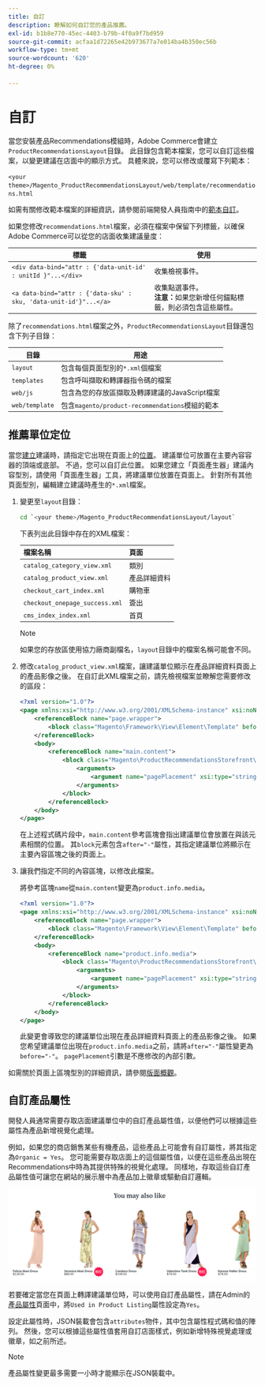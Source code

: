 ```yaml
---
title: 自訂
description: 瞭解如何自訂您的產品推薦。
exl-id: b1b8e770-45ec-4403-b79b-4f0a9f7bd959
source-git-commit: acfaa1d72265e42b973677a7e014ba4b350ec56b
workflow-type: tm+mt
source-wordcount: '620'
ht-degree: 0%

---
```


# 自訂

當您安裝產品Recommendations模組時，Adobe Commerce會建立`ProductRecommendationsLayout`目錄。 此目錄包含範本檔案，您可以自訂這些檔案，以變更建議在店面中的顯示方式。 具體來說，您可以修改或覆寫下列範本：

`<your theme>/Magento_ProductRecommendationsLayout/web/template/recommendations.html`

如需有關修改範本檔案的詳細資訊，請參閱前端開發人員指南中的[範本自訂](https://developer.adobe.com/commerce/frontend-core/guide/templates/walkthrough/)。

如果您修改`recommendations.html`檔案，必須在檔案中保留下列標籤，以確保Adobe Commerce可以從您的店面收集建議量度：

| 標籤 | 使用 |
|---|---|
| `<div data-bind="attr : {'data-unit-id' : unitId }"...</div>` | 收集檢視事件。 |
| `<a data-bind="attr : {'data-sku' : sku, 'data-unit-id'}"...</a>` | 收集點選事件。 <br/>**注意：**&#x200B;如果您新增任何錨點標籤，則必須包含這些屬性。 |

除了`recommendations.html`檔案之外，`ProductRecommendationsLayout`目錄還包含下列子目錄：

| 目錄 | 用途 |
|---|---|
| `layout` | 包含每個頁面型別的`*.xml`個檔案 |
| `templates` | 包含呼叫擷取和轉譯器指令碼的檔案 |
| `web/js` | 包含為您的存放區擷取及轉譯建議的JavaScript檔案 |
| `web/template` | 包含`magento/product-recommendations`模組的範本 |

## 推薦單位定位

當您[建立](create.md)建議時，請指定它出現在頁面上的[位置](placement.md)。 建議單位可放置在主要內容容器的頂端或底部。 不過，您可以自訂此位置。 如果您建立「頁面產生器」建議內容型別，請使用「頁面產生器」工具，將建議單位放置在頁面上。 針對所有其他頁面型別，編輯建立建議時產生的`*.xml`檔案。

1. 變更至`layout`目錄：

   ```bash
   cd `<your theme>/Magento_ProductRecommendationsLayout/layout`
   ```

   下表列出此目錄中存在的XML檔案：

   | 檔案名稱 | 頁面 |
   |---|---|
   | `catalog_category_view.xml` | 類別 |
   | `catalog_product_view.xml` | 產品詳細資料 |
   | `checkout_cart_index.xml` | 購物車 |
   | `checkout_onepage_success.xml` | 簽出 |
   | `cms_index_index.xml` | 首頁 |

   >[!NOTE]
   >
   >如果您的存放區使用協力廠商副檔名，`layout`目錄中的檔案名稱可能會不同。

1. 修改`catalog_product_view.xml`檔案，讓建議單位顯示在產品詳細資料頁面上的產品影像之後。 在自訂此XML檔案之前，請先檢視檔案並瞭解您需要修改的區段：

   ```xml
   <?xml version="1.0"?>
   <page xmlns:xsi="http://www.w3.org/2001/XMLSchema-instance" xsi:noNamespaceSchemaLocation="urn:magento:framework:View/Layout/etc/page_configuration.xsd">
       <referenceBlock name="page.wrapper">
           <block class="Magento\Framework\View\Element\Template" before="-" name="product_recommendations_fetcher" template="Magento_ProductRecommendationsStorefront::fetcher.phtml" />
       </referenceBlock>
       <body>
           <referenceBlock name="main.content">
               <block class="Magento\ProductRecommendationsStorefront\Block\Renderer" after="-" name="product_recommendations_product_below_content" template="Magento_ProductRecommendationsStorefront::renderer.phtml">
                   <arguments>
                       <argument name="pagePlacement" xsi:type="string">below-main-content</argument>
                   </arguments>
               </block>
           </referenceBlock>
       </body>
   </page>
   ```

   在上述程式碼片段中，`main.content`參考區塊會指出建議單位會放置在與該元素相關的位置。 其`block`元素包含`after="-"`屬性，其指定建議單位將顯示在主要內容區塊之後的頁面上。

1. 讓我們指定不同的內容區塊，以修改此檔案。

   將參考區塊`name`從`main.content`變更為`product.info.media`。

   ```xml
   <?xml version="1.0"?>
   <page xmlns:xsi="http://www.w3.org/2001/XMLSchema-instance" xsi:noNamespaceSchemaLocation="urn:magento:framework:View/Layout/etc/page_configuration.xsd">
       <referenceBlock name="page.wrapper">
           <block class="Magento\Framework\View\Element\Template" before="-" name="product_recommendations_fetcher" template="Magento_ProductRecommendationsStorefront::fetcher.phtml" />
       </referenceBlock>
       <body>
           <referenceBlock name="product.info.media">
               <block class="Magento\ProductRecommendationsStorefront\Block\Renderer" after="-" name="product_recommendations_product_below_content" template="Magento_ProductRecommendationsStorefront::renderer.phtml">
                   <arguments>
                       <argument name="pagePlacement" xsi:type="string">below-main-content</argument>
                   </arguments>
               </block>
           </referenceBlock>
       </body>
   </page>
   ```

   此變更會導致您的建議單位出現在產品詳細資料頁面上的產品影像之後。 如果您希望建議單位出現在`product.info.media`之前，請將`after="-"`屬性變更為`before="-"`。 `pagePlacement`引數是不應修改的內部引數。

如需關於頁面上區塊型別的詳細資訊，請參閱[版面概觀](https://developer.adobe.com/commerce/frontend-core/guide/layouts/)。

## 自訂產品屬性

開發人員通常需要存取店面建議單位中的自訂產品屬性值，以便他們可以根據這些屬性為產品新增視覺化處理。

例如，如果您的商店銷售某些有機產品，這些產品上可能會有自訂屬性，將其指定為`Organic = Yes`。 您可能需要存取店面上的這個屬性值，以便在這些產品出現在Recommendations中時為其提供特殊的視覺化處理。 同樣地，存取這些自訂產品屬性值可讓您在網站的展示層中為產品加上徽章或驅動自訂邏輯。

![新增徽章](assets/unit-custom.png)

若要確定當您在頁面上轉譯建議單位時，可以使用自訂產品屬性，請在Admin的[產品屬性](https://experienceleague.adobe.com/docs/commerce-admin/catalog/product-attributes/create/attribute-product-create.html)頁面中，將`Used in Product Listing`屬性設定為`Yes`。

設定此屬性時，JSON裝載會包含`attributes`物件，其中包含屬性程式碼和值的陣列。 然後，您可以根據這些屬性值套用自訂店面樣式，例如新增特殊視覺處理或徽章，如之前所述。

>[!NOTE]
>
>產品屬性變更最多需要一小時才能顯示在JSON裝載中。

